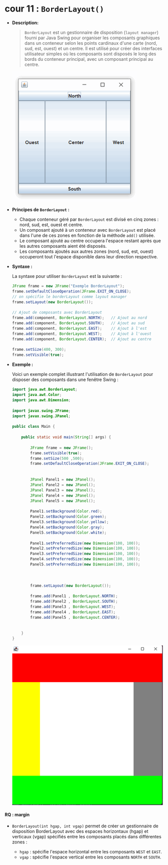# cour 11 : **``BorderLayout()``**


- **Description:**

    >`BorderLayout` est un gestionnaire de disposition (``layout manager``) fourni par Java Swing pour organiser les composants graphiques dans un conteneur selon les points cardinaux d'une carte (nord, sud, est, ouest) et un centre. Il est utilisé pour créer des interfaces utilisateur simples où les composants sont disposés le long des bords du conteneur principal, avec un composant principal au centre.

    ![alt text](images/image.png)



- **Principes de `BorderLayout` :**

    - Chaque conteneur géré par `BorderLayout` est divisé en cinq zones : nord, sud, est, ouest et centre.
    - Un composant ajouté à un conteneur avec `BorderLayout` est placé dans l'une de ces zones en fonction de la méthode `add()` utilisée.
    - Le composant ajouté au centre occupera l'espace restant après que les autres composants aient été disposés.
    - Les composants ajoutés aux autres zones (nord, sud, est, ouest) occuperont tout l'espace disponible dans leur direction respective.

- **Syntaxe :**

    La syntaxe pour utiliser `BorderLayout` est la suivante :

    ```java
    JFrame frame = new JFrame("Exemple BorderLayout");
    frame.setDefaultCloseOperation(JFrame.EXIT_ON_CLOSE);
    // on spécifie le borderLayout comme layout manager 
    frame.setLayout(new BorderLayout());

    // Ajout de composants avec BorderLayout
    frame.add(component, BorderLayout.NORTH);   // Ajout au nord
    frame.add(component, BorderLayout.SOUTH);   // Ajout au sud
    frame.add(component, BorderLayout.EAST);    // Ajout à l'est
    frame.add(component, BorderLayout.WEST);    // Ajout à l'ouest
    frame.add(component, BorderLayout.CENTER);  // Ajout au centre

    frame.setSize(400, 300);
    frame.setVisible(true);
    ```


- **Exemple :**

    Voici un exemple complet illustrant l'utilisation de `BorderLayout` pour disposer des composants dans une fenêtre Swing :

    ```java
    import java.awt.BorderLayout;
    import java.awt.Color;
    import java.awt.Dimension;

    import javax.swing.JFrame;
    import javax.swing.JPanel;

    public class Main {

        public static void main(String[] args) {
            
            JFrame frame = new JFrame();
            frame.setVisible(true);
            frame.setSize(500 ,500);
            frame.setDefaultCloseOperation(JFrame.EXIT_ON_CLOSE);
            

            JPanel Panel1 = new JPanel();
            JPanel Panel2 = new JPanel();
            JPanel Panel3 = new JPanel();
            JPanel Panel4 = new JPanel();
            JPanel Panel5 = new JPanel();

            Panel1.setBackground(Color.red);
            Panel2.setBackground(Color.green);
            Panel3.setBackground(Color.yellow);
            Panel4.setBackground(Color.gray);
            Panel5.setBackground(Color.white);

            Panel1.setPreferredSize(new Dimension(100, 100));
            Panel2.setPreferredSize(new Dimension(100, 100));
            Panel3.setPreferredSize(new Dimension(100, 100));
            Panel4.setPreferredSize(new Dimension(100, 100));
            Panel5.setPreferredSize(new Dimension(100, 100));



            frame.setLayout(new BorderLayout());

            frame.add(Panel1 , BorderLayout.NORTH);
            frame.add(Panel2 , BorderLayout.SOUTH);
            frame.add(Panel3 , BorderLayout.WEST);
            frame.add(Panel4 , BorderLayout.EAST);
            frame.add(Panel5 , BorderLayout.CENTER);


        }
    }

    ```


    ![alt text](images/exemple.png)


#### RQ : **margin**

- `BorderLayout(int hgap, int vgap)` permet de créer un gestionnaire de disposition BorderLayout avec des espaces horizontaux (hgap) et verticaux (vgap) spécifiés entre les composants placés dans différentes zones :
    
    - `hgap` : spécifie l'espace horizontal  entre les composants ``WEST`` et ``EAST``.
    - `vgap` : spécifie l'espace vertical entre les composants ``NORTH`` et ``SOUTH``.
